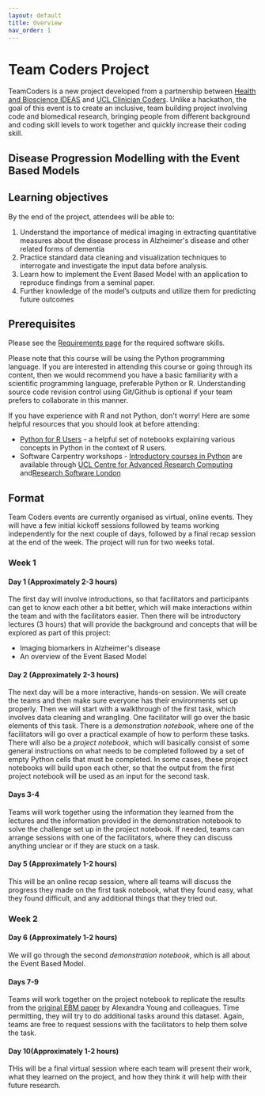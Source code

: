 ```yaml
---
layout: default
title: Overview
nav_order: 1
---
```


# Team Coders Project
 TeamCoders is a new project developed from a
partnership between [Health and Bioscience IDEAS](https://healthbioscienceideas.github.io)
and [UCL Clinician Coders](https://www.ucl.ac.uk/school-life-medical-sciences/about-slms/office-vice-provost-health/academic-careers-office/training-portfolios/clinician-coders). 
Unlike a hackathon, the goal of this event is to create an inclusive, team building 
project involving code and biomedical research, bringing people from 
different background and coding skill levels to 
work together and quickly increase their coding skill.

## Disease Progression Modelling with the Event Based Models

## Learning objectives
By the end of the project, attendees will be able to:
1. Understand the importance of medical imaging in extracting quantitative measures about 
the disease process in Alzheimer's disease and other related forms of dementia
1. Practice standard data cleaning and visualization techniques to interrogate and investigate the input data before analysis.
1. Learn how to implement the Event Based Model with an application to reproduce findings from a seminal paper. 
1. Further knowledge of the model’s outputs and utilize them for predicting future outcomes
 
## Prerequisites
Please see the [Requirements page](requirements.md) for the required software skills.

Please note that this course will be using the Python programming language. 
If you are interested in attending this course or going through its content, then we would recommend you have a basic familiarity with a scientific programming language, preferable Python or R. Understanding source code revision control using Git/Github is optional if your team prefers to collaborate in this manner.  

If you have experience with R and not Python, don't worry! Here are some helpful resources that you should look at before attending:
* [Python for R Users](https://github.com/poldrack/PythonForRUsers) - a helpful set of notebooks explaining various concepts in Python in the context of R users.
* Software Carpentry workshops - [Introductory courses in Python](https://swcarpentry.github.io/python-novice-gapminder/) are available through [UCL Centre for Advanced Research Computing](https://www.ucl.ac.uk/advanced-research-computing/training/course-catalogue) and[Research Software London](https://rslondon.ac.uk/events/)

 
## Format
Team Coders events are currently organised as 
virtual, online events. They will have a few initial kickoff
sessions followed by teams working independently for the next couple of
days, followed by a final recap session at the end of the week. The project will run
for two weeks total.

### Week 1
#### Day 1 (Approximately 2-3 hours)
The first day will involve introductions, so that facilitators and participants can get to know each other a bit 
better, which will make interactions within the team and with the facilitators easier. 
Then there will be introductory lectures (3 hours) that will provide the background and concepts
that will be explored as part of this project:
* Imaging biomarkers in Alzheimer's disease
* An overview of the Event Based Model

#### Day 2 (Approximately 2-3 hours)
The next day will be a more interactive, hands-on session. We will create the teams and then make
sure everyone has their environments set up properly. Then we will start with a walkthrough of
the first task, which involves data cleaning and wrangling. One facilitator will go over the basic elements of this task. 
There is a _demonstration notebook_, where one of the facilitators will go over a practical example of how to perform these 
tasks. There will also be a _project notebook_, 
which will basically consist of some general
instructions on what needs to be completed
followed by a set of empty Python cells that
must be completed. In some cases,  these project notebooks
will build upon each other, so that the output
from the first project notebook will be used as an input for the second task.

#### Days 3-4
Teams will work together using the information they learned from the lectures and the 
information provided in the demonstration notebook to solve the challenge set up in the
project notebook. If needed, teams can arrange sessions with one of the facilitators, 
where they can discuss anything unclear or if they are stuck on a task. 

#### Day 5 (Approximately 1-2 hours)
This will be an online recap session, where all teams will discuss the progress they made on the first task notebook, what they
found easy, what they found difficult, and any additional things that they tried out.

### Week 2
#### Day 6 (Approximately 1-2 hours)
We will go through the second _demonstration notebook_, which is all about the Event Based Model.

#### Days 7-9
Teams will work together on the project notebook to replicate the results from the [original
EBM paper](https://doi.org/10.1093/brain/awu176) by Alexandra Young and colleagues. Time permitting, 
they will try to do additional tasks around this dataset. Again, teams are free to request sessions
with the facilitators to help them solve the task.

#### Day 10(Approximately 1-2 hours)
THis will be a final virtual session where each
team will present their work, what they learned
on the project, and how they think it will help
with their future research.
